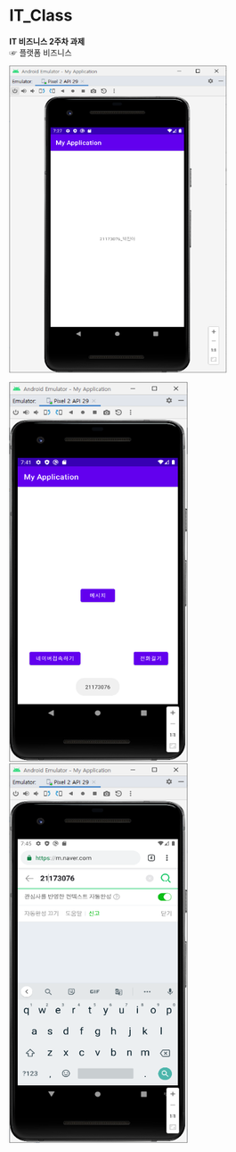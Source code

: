 # IT_Class
**IT 비즈니스 2주차 과제**\
☞ 플랫폼 비즈니스

<img height="550" width="390" src="./pic/과제2(1).png"></img>


<img height="680" width="320" src="./pic/메인화면(1).png"></img>
<img height="680" width="320" src="./pic/네이버(1).png"></img>



